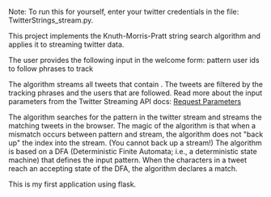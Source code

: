 Note:
To run this for yourself, enter your twitter credentials in the file:
TwitterStrings_stream.py.


This project implements the Knuth-Morris-Pratt string search algorithm and applies it to streaming twitter data.

The user provides the following input in the welcome form:
pattern
user ids to follow
phrases to track

The algorithm streams all tweets that contain <pattern> . The tweets are filtered by the tracking phrases and the users that are followed.
Read more about the input parameters from the Twitter Streaming API docs:
<a href="https://dev.twitter.com/streaming/overview/request-parameters">Request Parameters</a>

The algorithm searches for the pattern in the twitter stream and streams the matching tweets in the browser.
The magic of the algorithm is that when a mismatch occurs between pattern and stream, the algorithm does not "back up" the index into the stream. (You cannot back up a stream!) The algorithm is based on a DFA (Deterministic Finite Automata; i.e., a deterministic state machine) that defines the input pattern. When the characters in a tweet reach an accepting state of the DFA, the algorithm declares a match.

This is my first application using flask.
